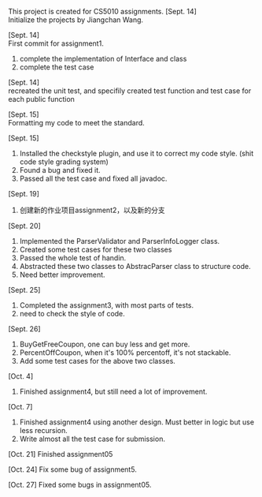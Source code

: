 This project is created for CS5010 assignments.
[Sept. 14]   
Initialize the projects by Jiangchan Wang.

[Sept. 14]   
First commit for assignment1.
1. complete the implementation of Interface and class
2. complete the test case 

[Sept. 14]   
recreated the unit test, and specifily created test function and test case for each public function

[Sept. 15]   
Formatting my code to meet the standard.

[Sept. 15]    
1. Installed the checkstyle plugin, and use it to correct my code style. (shit code style grading system)
2. Found a bug and fixed it.
3. Passed all the test case and fixed all javadoc.

[Sept. 19]  
1. 创建新的作业项目assignment2，以及新的分支

[Sept. 20]  
1. Implemented the ParserValidator and ParserInfoLogger class.
2. Created some test cases for these two classes
3. Passed the whole test of handin.
4. Abstracted these two classes to AbstracParser class to structure code.
5. Need better improvement.

[Sept. 25]  
1. Completed the assignment3, with most parts of tests.
2. need to check the style of code.

[Sept. 26]  
1. BuyGetFreeCoupon, one can buy less and get more.
2. PercentOffCoupon, when it's 100% percentoff, it's not stackable.
3. Add some test cases for the above two classes.

[Oct. 4]
1. Finished assignment4, but still need a lot of improvement.

[Oct. 7]
1. Finished assignment4 using another design. Must better in logic but use less recursion.
2. Write almost all the test case for submission.

[Oct. 21]
Finished assignment05

[Oct. 24]
Fix some bug of assignment5.

[Oct. 27]
Fixed some bugs in assignment05.


